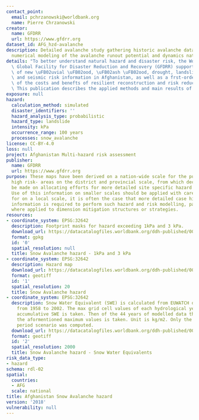 ```yaml
---
contact_point:
  email: pchrzanowski@worldbank.org
  name: Pierre Chrzanowski
creator:
  name: GFDRR
  url: https://www.gfdrr.org
dataset_id: AFG_hzd-avalanche
description: Detailed avalanche study gathering historic avalanche data and performing
  numerical modeling of the avalanche runout potential and dynamics nationwide.
details: "To better understand natural hazard and disaster risk, the World Bank and\
  \ Global Facility for Disaster Reduction and Recovery (GFDRR) supported the development\
  \ of new \uFB02uvial \uFB02ood, \uFB02ash \uFB02ood, drought, landslide, avalanche\
  \ and seismic risk information in Afghanistan, as well as a frst-order analysis\
  \ of the costs and benefts of resilient reconstruction and risk reduction strategies.\
  \ This publication describes the applied methods and main results of the project."
exposure: null
hazard:
  calculation_method: simulated
  disaster_identifiers: ''
  hazard_analysis_type: probabilistic
  hazard_type: landslide
  intensity: kPa
  occurrence_range: 100 years
  processes: snow_avalanche
license: CC-BY-4.0
loss: null
project: Afghanistan Multi-hazard risk assessment
publisher:
  name: GFDRR
  url: https://www.gfdrr.org
purpose: These maps have been derived on a nation-wide scale for the purpose of identifying
  high risk- areas on the district and provincial scale, from which decisions can
  be made on allocating efforts for more detailed site specific hazard and risk analysis.
  Use of this information on smaller scales should be applied with care. Importantly
  for on a local scale, it is often the case that more detailed case history and hazard
  information is required to perform such hazard and risk modelling, particularly
  where applied to dimension mitigation structures or strategies.
resources:
- coordinate_system: EPSG:32642
  description: Footprint masks for hazard exceeding 1kPa and 3 kPa.
  download_url: https://datacatalogfiles.worldbank.org/ddh-published/0050635/DR0065479/hzd-afg-ls-lav-kpa.zip
  format: gpkg
  id: '0'
  spatial_resolution: null
  title: Snow Avalanche hazard - 1kPa and 3 kPa
- coordinate_system: EPSG:32642
  description: Hazard map
  download_url: https://datacatalogfiles.worldbank.org/ddh-published/0050635/DR0065478/hzd-afg-ls-lav.zip
  format: geotiff
  id: '1'
  spatial_resolution: 20
  title: Snow Avalanche hazard
- coordinate_system: EPSG:32642
  description: Snow Water Equivalent (SWE) is calculated from EUWATCH data running
    from 1958 to 2002. The max grid cell values of each hydrological year where the
    accumulative SWE is taken. Then of the 44 years of modelled data the maximum of
    the aformentioned maximum values is taken. Unit is kg/m2. Only the 100 year return
    period scenario was computed.
  download_url: https://datacatalogfiles.worldbank.org/ddh-published/0050635/DR0065480/hzd-afg-ls-lav-rp100-swe.zip
  format: geotiff
  id: '2'
  spatial_resolution: 2000
  title: Snow Avalanche hazard - Snow Water Equivalents
risk_data_type:
- hazard
schema: rdl-02
spatial:
  countries:
  - AFG
  scale: national
title: Afghanistan Snow Avalanche hazard
version: '2018'
vulnerability: null
---
```


